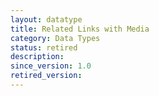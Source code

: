 ```yaml
---
layout: datatype
title: Related Links with Media
category: Data Types
status: retired
description: 
since_version: 1.0
retired_version: 
---
```

